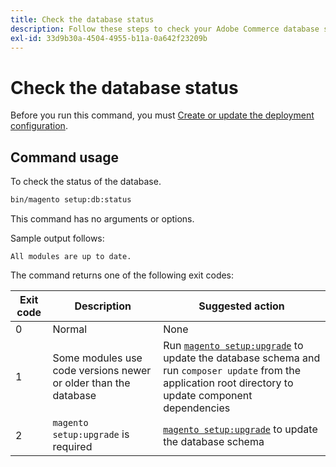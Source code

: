 ```yaml
---
title: Check the database status
description: Follow these steps to check your Adobe Commerce database status.
exl-id: 33d9b30a-4504-4955-b11a-0a642f23209b
---
```

# Check the database status

Before you run this command, you must [Create or update the deployment configuration](deployment.md).

## Command usage

To check the status of the database.

```bash
bin/magento setup:db:status
```

This command has no arguments or options.

Sample output follows:

```
All modules are up to date.
```

The command returns one of the following exit codes:

| Exit code  | Description | Suggested action |
|--------------|--------------|---------------|
| 0 | Normal | None |
| 1 | Some modules use code versions newer or older than the database | Run [`magento setup:upgrade`](database-upgrade.md) to update the database schema and run `composer update` from the application root directory to update component dependencies |
| 2 | `magento setup:upgrade` is required | [`magento setup:upgrade`](database-upgrade.md) to update the database schema |
